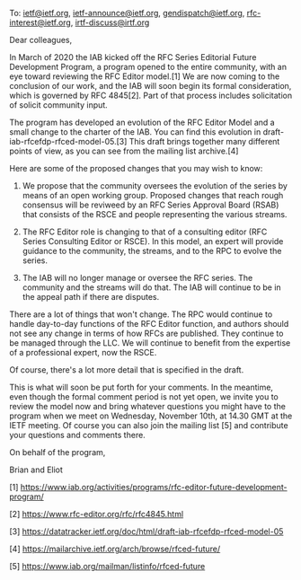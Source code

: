 To: ietf@ietf.org, ietf-announce@ietf.org, gendispatch@ietf.org, rfc-interest@ietf.org, irtf-discuss@irtf.org

Dear colleagues,

In March of 2020 the IAB kicked off the RFC Series Editorial Future Development Program, a program opened
to the entire community, with an eye toward reviewing the RFC Editor model.[1]  We are now coming to the
conclusion of our work, and the IAB will soon begin its formal consideration, which is governed by 
RFC 4845[2].  Part of that process includes solicitation of solicit community input.

The program has developed an evolution of the RFC Editor Model and a small change to the charter of the IAB.
You can find this evolution in draft-iab-rfcefdp-rfced-model-05.[3]  This draft brings together many different
points of view, as you can see from the mailing list archive.[4]

Here are some of the proposed changes that you may wish to know:


1.  We propose that the community oversees the evolution of the series by means of an open working group.
    Proposed changes that reach rough consensus will be reviweed by an RFC Series Approval Board (RSAB) that 
    consists of the RSCE and people representing the various streams.

2.  The RFC Editor role is changing to that of a consulting editor (RFC Series Consulting Editor or RSCE).  In
    this model, an expert will provide guidance to the community, the streams, and to the RPC to evolve the series.
    
3.  The IAB will no longer manage or oversee the RFC series.  The community and the streams will do that.  The IAB
    will continue to be in the appeal path if there are disputes.

There are a lot of things that won't change.  The RPC would continue to handle day-to-day functions of the RFC
Editor function, and authors should not see any change in terms of how RFCs are published.  They continue to be 
managed through the LLC.  We will continue to benefit from the expertise of a professional expert, now the RSCE.

Of course, there's a lot more detail that is specified in the draft.

This is what will soon be put forth for your comments.  In the meantime, even though the formal comment period is not
yet open, we invite you to review the model now and bring whatever questions you might have to the program when we meet
on Wednesday, November 10th, at 14.30 GMT at the IETF meeting.  Of course you can also join the mailing list [5] and
contribute your questions and comments there.

On behalf of the program,

Brian and Eliot

[1] https://www.iab.org/activities/programs/rfc-editor-future-development-program/

[2] https://www.rfc-editor.org/rfc/rfc4845.html

[3] https://datatracker.ietf.org/doc/html/draft-iab-rfcefdp-rfced-model-05

[4] https://mailarchive.ietf.org/arch/browse/rfced-future/

[5] https://www.iab.org/mailman/listinfo/rfced-future
